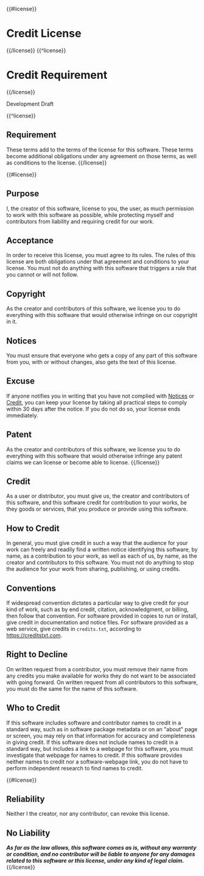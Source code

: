 {{#license}}
# Credit License
{{/license}}
{{^license}}
# Credit Requirement
{{/license}}

Development Draft

{{^license}}
## Requirement

These terms add to the terms of the license for this software.  These terms become additional obligations under any agreement on those terms, as well as conditions to the license.
{{/license}}

{{#license}}
## Purpose

I, the creator of this software, license to you, the user, as much permission to work with this software as possible, while protecting myself and contributors from liability and requiring credit for our work.

## Acceptance

In order to receive this license, you must agree to its rules.  The rules of this license are both obligations under that agreement and conditions to your license.  You must not do anything with this software that triggers a rule that you cannot or will not follow.

## Copyright

As the creator and contributors of this software, we license you to do everything with this software that would otherwise infringe on our copyright in it.

## Notices

You must ensure that everyone who gets a copy of any part of this software from you, with or without changes, also gets the text of this license.

## Excuse

If anyone notifies you in writing that you have not complied with [Notices](#notices) or [Credit](#credit), you can keep your license by taking all practical steps to comply within 30 days after the notice.  If you do not do so, your license ends immediately.

## Patent
As the creator and contributors of this software, we license you to do everything with this software that would otherwise infringe any patent claims we can license or become able to license.
{{/license}}

## Credit

As a user or distributor, you must give us, the creator and contributors of this software, and this software credit for contribution to your works, be they goods or services, that you produce or provide using this software.

## How to Credit

In general, you must give credit in such a way that the audience for your work can freely and readily find a written notice identifying this software, by name, as a contribution to your work, as well as each of us, by name, as the creator and contributors to this software.  You must not do anything to stop the audience for your work from sharing, publishing, or using credits.

## Conventions

If widespread convention dictates a particular way to give credit for your kind of work, such as by end credit, citation, acknowledgment, or billing, then follow that convention.  For software provided in copies to run or install, give credit in documentation and notice files.  For software provided as a web service, give credits in `credits.txt`, according to <https://creditstxt.com>.

## Right to Decline

On written request from a contributor, you must remove their name from any credits you make available for works they do not want to be associated with going forward.  On written request from all contributors to this software, you must do the same for the name of this software.

## Who to Credit

If this software includes software and contributor names to credit in a standard way, such as in software package metadata or on an "about" page or screen, you may rely on that information for accuracy and completeness in giving credit.  If this software does not include names to credit in a standard way, but includes a link to a webpage for this software, you must investigate that webpage for names to credit.  If this software provides neither names to credit nor a software-webpage link, you do not have to perform independent research to find names to credit.

{{#license}}
## Reliability

Neither I the creator, nor any contributor, can revoke this license.

## No Liability

***As far as the law allows, this software comes as is, without any warranty or condition, and no contributor will be liable to anyone for any damages related to this software or this license, under any kind of legal claim.***
{{/license}}
